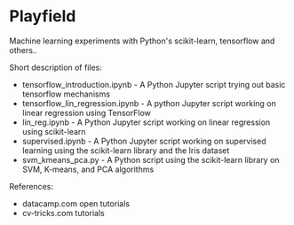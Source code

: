 # Playfield

Machine learning experiments with Python's scikit-learn, tensorflow and others..

Short description of files:
- tensorflow_introduction.ipynb - A Python Jupyter script trying out basic tensorflow mechanisms
- tensorflow_lin_regression.ipynb - A python Jupyter script working on linear regression using TensorFlow
- lin_reg.ipynb - A Python Jupyter script working on linear regression using scikit-learn
- supervised.ipynb - A Python Jupyter script working on supervised learning using the scikit-learn library and the Iris dataset
- svm_kmeans_pca.py - A Python script using the scikit-learn library on SVM, K-means, and PCA algorithms

References:
- datacamp.com open tutorials
- cv-tricks.com tutorials
